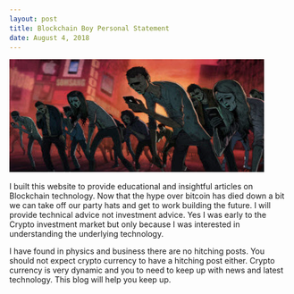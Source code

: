 ```yaml
---
layout: post
title: Blockchain Boy Personal Statement
date: August 4, 2018
--- 
```


![](/images/zombie.jpg)

I built this website to provide educational and insightful articles on Blockchain technology. Now that the hype over bitcoin has
died down a bit we can take off our party hats and get to work building the future. I will provide technical advice not investment advice. Yes I was early to the Crypto investment market but only because I was interested in understanding the underlying technology. 

I have found in physics and business there are no hitching posts.  You should not expect crypto currency to have a 
hitching post either. Crypto currency is very dynamic and you to need to keep up with news and latest technology.
This blog will help you keep up.




